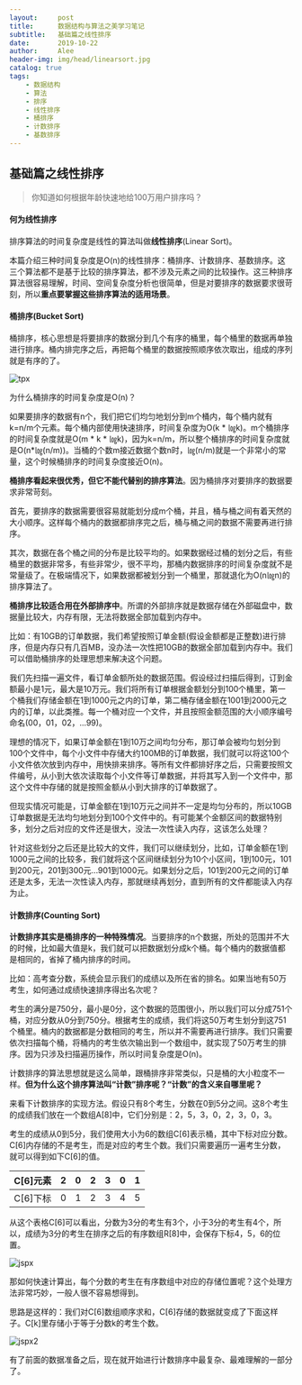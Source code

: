 ```yaml
---
layout:     post
title:      数据结构与算法之美学习笔记
subtitle:   基础篇之线性排序
date:       2019-10-22
author:     Alee
header-img: img/head/linearsort.jpg
catalog: true
tags:
    - 数据结构
    - 算法
    - 排序
    - 线性排序
    - 桶排序
    - 计数排序
    - 基数排序
---
```


## 基础篇之线性排序

> 你知道如何根据年龄快速地给100万用户排序吗？



#### 何为线性排序

排序算法的时间复杂度是线性的算法叫做**线性排序**(Linear Sort)。

本篇介绍三种时间复杂度是O(n)的线性排序：桶排序、计数排序、基数排序。这三个算法都不是基于比较的排序算法，都不涉及元素之间的比较操作。这三种排序算法很容易理解，时间、空间复杂度分析也很简单，但是对要排序的数据要求很苛刻，所以**重点要掌握这些排序算法的适用场景**。



#### 桶排序(Bucket Sort)

桶排序，核心思想是将要排序的数据分到几个有序的桶里，每个桶里的数据再单独进行排序。桶内排完序之后，再把每个桶里的数据按照顺序依次取出，组成的序列就是有序的了。

![tpx](https://static001.geekbang.org/resource/image/98/ae/987564607b864255f81686829503abae.jpg)

为什么桶排序的时间复杂度是O(n)？

如果要排序的数据有n个，我们把它们均匀地划分到m个桶内，每个桶内就有k=n/m个元素。每个桶内部使用快速排序，时间复杂度为O(k * ㏒k)。m个桶排序的时间复杂度就是O(m * k *  ㏒k)，因为k=n/m，所以整个桶排序的时间复杂度就是O(n*㏒(n/m))。当桶的个数m接近数据个数n时，㏒(n/m)就是一个非常小的常量，这个时候桶排序的时间复杂度接近O(n)。

**桶排序看起来很优秀，但它不能代替别的排序算法**。因为桶排序对要排序的数据要求非常苛刻。

首先，要排序的数据需要很容易就能划分成m个桶，并且，桶与桶之间有着天然的大小顺序。这样每个桶内的数据都排序完之后，桶与桶之间的数据不需要再进行排序。

其次，数据在各个桶之间的分布是比较平均的。如果数据经过桶的划分之后，有些桶里的数据非常多，有些非常少，很不平均，那桶内数据排序的时间复杂度就不是常量级了。在极端情况下，如果数据都被划分到一个桶里，那就退化为O(n㏒n)的排序算法了。

**桶排序比较适合用在外部排序中**。所谓的外部排序就是数据存储在外部磁盘中，数据量比较大，内存有限，无法将数据全部加载到内存中。

比如：有10GB的订单数据，我们希望按照订单金额(假设金额都是正整数)进行排序，但是内存只有几百MB，没办法一次性把10GB的数据全部加载到内存中。我们可以借助桶排序的处理思想来解决这个问题。

我们先扫描一遍文件，看订单金额所处的数据范围。假设经过扫描后得到，订到金额最小是1元，最大是10万元。我们将所有订单根据金额划分到100个桶里，第一个桶我们存储金额在1到1000元之内的订单，第二桶存储金额在1001到2000元之内的订单，以此类推。每一个桶对应一个文件，并且按照金额范围的大小顺序编号命名(00，01，02，...99)。

理想的情况下，如果订单金额在1到10万之间均匀分布，那订单会被均匀划分到100个文件中，每个小文件中存储大约100MB的订单数据，我们就可以将这100个小文件依次放到内存中，用快排来排序。等所有文件都排好序之后，只需要按照文件编号，从小到大依次读取每个小文件等订单数据，并将其写入到一个文件中，那这个文件中存储的就是按照金额从小到大排序的订单数据了。

但现实情况可能是，订单金额在1到10万元之间并不一定是均匀分布的，所以10GB订单数据是无法均匀地划分到100个文件中的。有可能某个金额区间的数据特别多，划分之后对应的文件还是很大，没法一次性读入内存，这该怎么处理？

针对这些划分之后还是比较大的文件，我们可以继续划分，比如，订单金额在1到1000元之间的比较多，我们就将这个区间继续划分为10个小区间，1到100元，101到200元，201到300元...901到1000元。如果划分之后，101到200元之间的订单还是太多，无法一次性读入内存，那就继续再划分，直到所有的文件都能读入内存为止。



#### 计数排序(Counting Sort)

**计数排序其实是桶排序的一种特殊情况**。当要排序的n个数据，所处的范围并不大的时候，比如最大值是k，我们就可以把数据划分成k个桶。每个桶内的数据值都是相同的，省掉了桶内排序的时间。

比如：高考查分数，系统会显示我们的成绩以及所在省的排名。如果当地有50万考生，如何通过成绩快速排序得出名次呢？

考生的满分是750分，最小是0分，这个数据的范围很小，所以我们可以分成751个桶，对应分数从0分到750分。根据考生的成绩，我们将这50万考生划分到这751个桶里。桶内的数据都是分数相同的考生，所以并不需要再进行排序。我们只需要依次扫描每个桶，将桶内的考生依次输出到一个数组中，就实现了50万考生的排序。因为只涉及扫描遍历操作，所以时间复杂度是O(n)。

计数排序的算法思想就是这么简单，跟桶排序非常类似，只是桶的大小粒度不一样。**但为什么这个排序算法叫“计数”排序呢？“计数”的含义来自哪里呢？**

来看下计数排序的实现方法。假设只有8个考生，分数在0到5分之间。这8个考生的成绩我们放在一个数组A[8]中，它们分别是：2，5，3，0，2，3，0，3。

考生的成绩从0到5分，我们使用大小为6的数组C[6]表示桶，其中下标对应分数。C[6]内存储的不是考生，而是对应的考生个数。我们只需要遍历一遍考生分数，就可以得到如下C[6]的值。

| C[6]元素 |  2   |  0   |  2   |  3   |  0   |  1   |
| :------: | :--: | :--: | :--: | :--: | :--: | :--: |
| C[6]下标 |  0   |  1   |  2   |  3   |  4   |  5   |

从这个表格C[6]可以看出，分数为3分的考生有3个，小于3分的考生有4个，所以，成绩为3分的考生在排序之后的有序数组R[8]中，会保存下标4，5，6的位置。

![jspx](https://static001.geekbang.org/resource/image/36/29/361f4d781d2a2d144dcbbbb0b9e6db29.jpg)

那如何快速计算出，每个分数的考生在有序数组中对应的存储位置呢？这个处理方法非常巧妙，一般人很不容易想得到。

思路是这样的：我们对C[6]数组顺序求和，C[6]存储的数据就变成了下面这样子。C[k]里存储小于等于分数k的考生个数。

![jspx2](https://static001.geekbang.org/resource/image/dd/1f/dd6c62b12b0dc1b3a294af0fa1ce371f.jpg)

有了前面的数据准备之后，现在就开始进行计数排序中最复杂、最难理解的一部分了。



